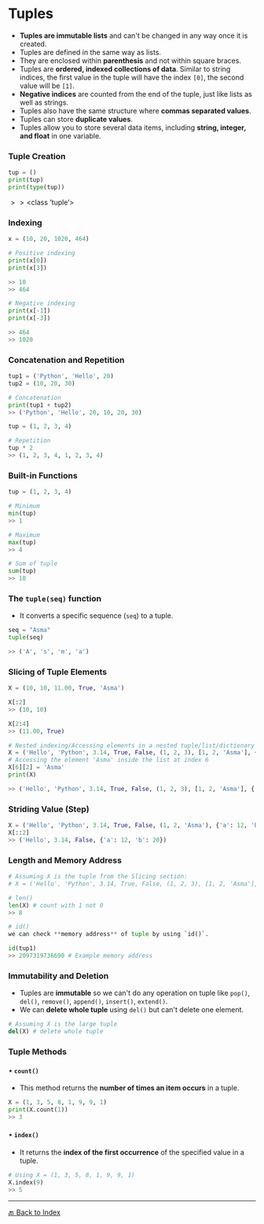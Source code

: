 # Tuples


-   **Tuples are immutable lists** and can't be changed in any way once
    it is created.
-   Tuples are defined in the same way as lists.
-   They are enclosed within **parenthesis** and not within square
    braces.
-   Tuples are **ordered, indexed collections of data**. Similar to
    string indices, the first value in the tuple will have the index
    `[0]`, the second value will be `[1]`.
-   **Negative indices** are counted from the end of the tuple, just
    like lists as well as strings.
-   Tuples also have the same structure where **commas separated
    values**.
-   Tuples can store **duplicate values**.
-   Tuples allow you to store several data items, including **string,
    integer, and float** in one variable.

### Tuple Creation

``` python
tup = ()
print(tup)
print(type(tup))
```

$>> \text{<class 'tuple'>}$

### Indexing

``` python
x = (10, 20, 1020, 464)

# Positive indexing
print(x[0]) 
print(x[3])

>> 10
>> 464

# Negative indexing
print(x[-1])
print(x[-3])

>> 464
>> 1020
```

### Concatenation and Repetition

``` python
tup1 = ('Python', 'Hello', 20)
tup2 = (10, 20, 30)

# Concatenation
print(tup1 + tup2)
>> ('Python', 'Hello', 20, 10, 20, 30)

tup = (1, 2, 3, 4)

# Repetition
tup * 2
>> (1, 2, 3, 4, 1, 2, 3, 4)
```

### Built-in Functions

``` python
tup = (1, 2, 3, 4)

# Minimum
min(tup)
>> 1

# Maximum
max(tup)
>> 4

# Sum of tuple
sum(tup)
>> 10
```

### The `tuple(seq)` function

-   It converts a specific sequence (`seq`) to a tuple.

``` python
seq = "Asma"
tuple(seq)

>> ('A', 's', 'm', 'a')
```

### Slicing of Tuple Elements

``` python
X = (10, 10, 11.00, True, 'Asma')

X[:2]
>> (10, 10)

X[2:4]
>> (11.00, True)

# Nested indexing/Accessing elements in a nested tuple/list/dictionary
X = ('Hello', 'Python', 3.14, True, False, (1, 2, 3), [1, 2, 'Asma'], {'a': 12, 'b': 20})
# Accessing the element 'Asma' inside the list at index 6
X[6][2] = 'Asma' 
print(X)

>> ('Hello', 'Python', 3.14, True, False, (1, 2, 3), [1, 2, 'Asma'], {'a': 12, 'b': 20})
```

### Striding Value (Step)

``` python
X = ('Hello', 'Python', 3.14, True, False, (1, 2, 'Asma'), {'a': 12, 'b': 20}) # Assuming X is the previous tuple
X[::2]
>> ('Hello', 3.14, False, {'a': 12, 'b': 20})
```

### Length and Memory Address

``` python
# Assuming X is the tuple from the Slicing section:
# X = ('Hello', 'Python', 3.14, True, False, (1, 2, 3), [1, 2, 'Asma'], {'a': 12, 'b': 20})

# len()
len(X) # count with 1 not 0
>> 8

# id()
we can check **memory address** of tuple by using `id()`.

id(tup1)
>> 2097319736690 # Example memory address
```

### Immutability and Deletion

-   Tuples are **immutable** so we can't do any operation on tuple like
    `pop()`, `del()`, `remove()`, `append()`, `insert()`, `extend()`.
-   We can **delete whole tuple** using `del()` but can't delete one
    element.

``` python
# Assuming X is the large tuple
del(X) # delete whole tuple
```

### Tuple Methods

#### $\star$ `count()`

-   This method returns the **number of times an item occurs** in a
    tuple.

``` python
X = (1, 3, 5, 8, 1, 9, 9, 1)
print(X.count(1))
>> 3
```

#### $\star$ `index()`

-   It returns the **index of the first occurrence** of the specified
    value in a tuple.

``` python
# Using X = (1, 3, 5, 8, 1, 9, 9, 1)
X.index(9)
>> 5
```



---
[🔙 Back to Index](README.md)
